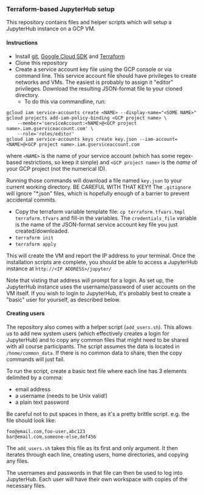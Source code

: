 ### Terraform-based JupyterHub setup

This repository contains files and helper scripts which will setup a JupyterHub instance on a GCP VM.

#### Instructions
- Install [git](https://git-scm.com), [Google Cloud SDK](https://cloud.google.com/sdk/docs/install) and [Terraform](https://www.terraform.io/downloads.html)
- Clone this repository
- Create a service account key file using the GCP console or via command line. This service account file should have privileges to create networks and VMs. The easiest is probably to assign it "editor" privileges. Download the resulting JSON-format file to your cloned directory.
    - To do this via commandline, run: 
```
gcloud iam service-accounts create <NAME> --display-name="<SOME NAME>"
gcloud projects add-iam-policy-binding <GCP project name> \ 
    --member='serviceAccount:<NAME>@<GCP project name>.iam.gserviceaccount.com' \ 
    --role='roles/editor'
gcloud iam service-accounts keys create key.json --iam-account=<NAME>@<GCP project name>.iam.gserviceaccount.com
```
where `<NAME>` is the name of your service account (which has some regex-based restrictions, so keep it simple) and `<GCP project name>` is the *name* of your GCP project (not the numerical ID).

Running those commands will download a file named `key.json` to your current working directory. BE CAREFUL WITH THAT KEY!! The `.gitignore` will ignore "*.json" files, which is hopefully enough of a barrier to prevent accidental commits.

- Copy the terraform variable template file: `cp terraform.tfvars.tmpl terraform.tfvars` and fill-in the variables. The `credentials_file` variable is the name of the JSON-format service account key file you just created/downloaded.
- `terraform init`
- `terraform apply`

This will create the VM and report the IP address to your terminal. Once the installation scripts are complete, you should be able to access a JupyterHub instance at `http://<IP ADDRESS>/jupyter/`

Note that visting that address will prompt for a login. As set up, the JupyterHub instance uses the username/password of user accounts on the VM itself. If you wish to login to JupyterHub, it's probably best to create a "basic" user for yourself, as described below.

#### Creating users

The repository also comes with a helper script (`add_users.sh`). This allows us to add new system users (which effectively creates a login for JupyterHub) and to copy any common files that might need to be shared with all course participants. The script assumes the data is located in `/home/common_data`. If there is no common data to share, then the copy commands will just fail.

To run the script, create a basic text file where each line has 3 elements delimited by a comma:
- email address
- a username (needs to be Unix valid!)
- a plain text password

Be careful not to put spaces in there, as it's a pretty brittle script. e.g. the file should look like:

```
foo@email.com,foo-user,abc123
bar@email.com,someone-else,def456
```

The `add_users.sh` takes this file as its first and only argument. It then iterates through each line, creating users, home directories, and copying any files.

The usernames and passwords in that file can then be used to log into JupyterHub. Each user will have their own workspace with copies of the necessary files.